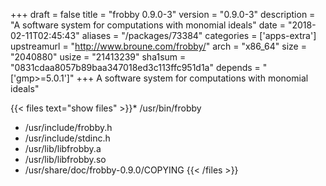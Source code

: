 +++
draft = false
title = "frobby 0.9.0-3"
version = "0.9.0-3"
description = "A software system for computations with monomial ideals"
date = "2018-02-11T02:45:43"
aliases = "/packages/73384"
categories = ['apps-extra']
upstreamurl = "http://www.broune.com/frobby/"
arch = "x86_64"
size = "2040880"
usize = "21413239"
sha1sum = "0831cdaa8057b89baa347018ed3c113ffc951d1a"
depends = "['gmp>=5.0.1']"
+++
A software system for computations with monomial ideals"

{{< files text="show files" >}}* /usr/bin/frobby
* /usr/include/frobby.h
* /usr/include/stdinc.h
* /usr/lib/libfrobby.a
* /usr/lib/libfrobby.so
* /usr/share/doc/frobby-0.9.0/COPYING
{{< /files >}}